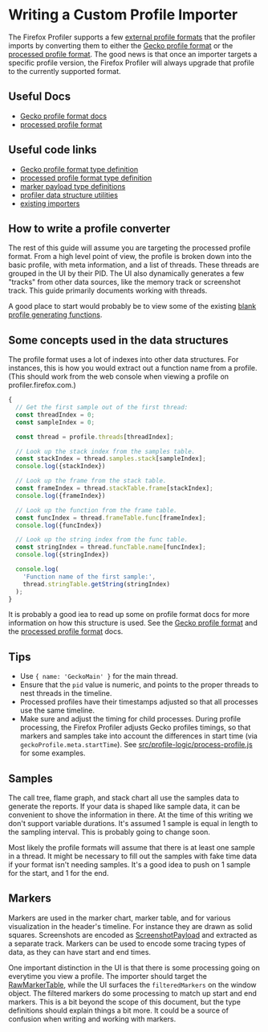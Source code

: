 # Writing a Custom Profile Importer

The Firefox Profiler supports a few [external profile formats](../src/profile-logic/import) that the profiler imports by converting them to either the [Gecko profile format](./gecko-profile-format.md) or the [processed profile format](./process-profile-format). The good news is that once an importer targets a specific profile version, the Firefox Profiler will always upgrade that profile to the currently supported format.

## Useful Docs

 * [Gecko profile format docs](./gecko-profile-format.md)
 * [processed profile format](./process-profile-format)

## Useful code links

 * [Gecko profile format type definition](../src/types/gecko-profile.js)
 * [processed profile format type definition](../src/types/profile.js)
 * [marker payload type definitions](../src/types/markers.js)
 * [profiler data structure utilities](../src/profile-logic/data-structures.js)
 * [existing importers](../src/profile-logic/import)

## How to write a profile converter

The rest of this guide will assume you are targeting the processed profile format. From a high level point of view, the profile is broken down into the basic profile, with meta information, and a list of threads. These threads are grouped in the UI by their PID. The UI also dynamically generates a few "tracks" from other data sources, like the memory track or screenshot track. This guide primarily documents working with threads.

A good place to start would probably be to view some of the existing [blank profile generating functions](../src/profile-logic/data-structures.js).

## Some concepts used in the data structures

The profile format uses a lot of indexes into other data structures. For instances, this is how you would extract out a function name from a profile. (This should work from the web console when viewing a profile on profiler.firefox.com.)

```js
{
  // Get the first sample out of the first thread:
  const threadIndex = 0;
  const sampleIndex = 0;

  const thread = profile.threads[threadIndex];

  // Look up the stack index from the samples table.
  const stackIndex = thread.samples.stack[sampleIndex];
  console.log({stackIndex})

  // Look up the frame from the stack table.
  const frameIndex = thread.stackTable.frame[stackIndex];
  console.log({frameIndex})

  // Look up the function from the frame table.
  const funcIndex = thread.frameTable.func[frameIndex];
  console.log({funcIndex})

  // Look up the string index from the func table.
  const stringIndex = thread.funcTable.name[funcIndex];
  console.log({stringIndex})

  console.log(
    'Function name of the first sample:',
    thread.stringTable.getString(stringIndex)
  );
}
```

It is probably a good iea to read up some on profile format docs for more information on how this structure is used. See the [Gecko profile format](gecko-profile-format.md) and the [processed profile format](processed-profile-format.md) docs.

## Tips

 * Use `{ name: 'GeckoMain' }` for the main thread.
 * Ensure that the `pid` value is numeric, and points to the proper threads to nest threads in the timeline.
 * Processed profiles have their timestamps adjusted so that all processes use the same timeline.
 * Make sure and adjust the timing for child processes. During profile processing, the Firefox Profiler adjusts Gecko profiles timings, so that markers and samples take into account the differences in start time (via `geckoProfile.meta.startTime`). See [src/profile-logic/process-profile.js](https://github.com/firefox-devtools/profiler/blob/3067dda9cbf5807948aef149e18caf4e8870ed25/src/profile-logic/process-profile.js#L997-L1010) for some examples.

## Samples

The call tree, flame graph, and stack chart all use the samples data to generate the reports. If your data is shaped like sample data, it can be convenient to shove the information in there. At the time of this writing we don't support variable durations. It's assumed 1 sample is equal in length to the sampling interval. This is probably going to change soon.

Most likely the profile formats will assume that there is at least one sample in a thread. It might be necessary to fill out the samples with fake time data if your format isn't needing samples. It's a good idea to push on 1 sample for the start, and 1 for the end.

## Markers

Markers are used in the marker chart, marker table, and for various visualization in the header's timeline. For instance they are drawn as solid squares. Screenshots are encoded as [ScreenshotPayload](https://github.com/firefox-devtools/profiler/search?q=ScreenshotPayload&unscoped_q=ScreenshotPayload) and extracted as a separate track. Markers can be used to encode some tracing types of data, as they can have start and end times.

One important distinction in the UI is that there is some processing going on everytime you view a profile. The importer should target the [RawMarkerTable](https://github.com/firefox-devtools/profiler/blob/3067dda9cbf5807948aef149e18caf4e8870ed25/src/types/profile.js#L123-L128), while the UI surfaces the `filteredMarkers` on the window object. The filtered markers do some processing to match up start and end markers. This is a bit beyond the scope of this document, but the type definitions should explain things a bit more. It could be a source of confusion when writing and working with markers.

